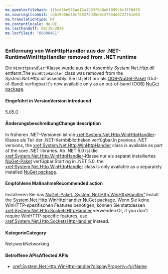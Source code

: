 ```yaml
---
ms.openlocfilehash: 115cd6be935ae12a1293f948a0f899c6c3ff0d78
ms.sourcegitcommit: cbb19e56d48cf88375d35d0c27554d4722761e0d
ms.translationtype: HT
ms.contentlocale: de-DE
ms.lasthandoff: 08/19/2020
ms.locfileid: "88608461"
---
```

### <a name="winhttphandler-removed-from-net-runtime"></a><span data-ttu-id="32580-101">Entfernung von WinHttpHandler aus der .NET-Runtime</span><span class="sxs-lookup"><span data-stu-id="32580-101">WinHttpHandler removed from .NET runtime</span></span>

<span data-ttu-id="32580-102">Die `WinHttpHandler`-Klasse wurde aus der Assembly *System.Net.Http.dll* entfernt.</span><span class="sxs-lookup"><span data-stu-id="32580-102">The `WinHttpHandler` class was removed from the *System.Net.Http.dll* assembly.</span></span> <span data-ttu-id="32580-103">Sie ist jetzt nur als [OOB-NuGet-Paket](https://www.nuget.org/packages/System.Net.Http.WinHttpHandler/) (Out-of-Band) verfügbar.</span><span class="sxs-lookup"><span data-stu-id="32580-103">It's now available only as an out-of-band (OOB) [NuGet package](https://www.nuget.org/packages/System.Net.Http.WinHttpHandler/).</span></span>

#### <a name="version-introduced"></a><span data-ttu-id="32580-104">Eingeführt in Version</span><span class="sxs-lookup"><span data-stu-id="32580-104">Version introduced</span></span>

<span data-ttu-id="32580-105">5.0</span><span class="sxs-lookup"><span data-stu-id="32580-105">5.0</span></span>

#### <a name="change-description"></a><span data-ttu-id="32580-106">Änderungsbeschreibung</span><span class="sxs-lookup"><span data-stu-id="32580-106">Change description</span></span>

<span data-ttu-id="32580-107">In früheren .NET-Versionen ist die <xref:System.Net.Http.WinHttpHandler>-Klasse als Teil der .NET-Kernbibliotheken verfügbar.</span><span class="sxs-lookup"><span data-stu-id="32580-107">In previous .NET versions, the <xref:System.Net.Http.WinHttpHandler> class is available as part of the core .NET libraries.</span></span> <span data-ttu-id="32580-108">Ab .NET 5.0 ist die <xref:System.Net.Http.WinHttpHandler>-Klasse nur als separat installiertes [NuGet-Paket](https://www.nuget.org/packages/System.Net.Http.WinHttpHandler/) verfügbar.</span><span class="sxs-lookup"><span data-stu-id="32580-108">Starting in .NET 5.0, the <xref:System.Net.Http.WinHttpHandler> class is only available as a separately installed [NuGet package](https://www.nuget.org/packages/System.Net.Http.WinHttpHandler/).</span></span>

#### <a name="recommended-action"></a><span data-ttu-id="32580-109">Empfohlene Maßnahme</span><span class="sxs-lookup"><span data-stu-id="32580-109">Recommended action</span></span>

<span data-ttu-id="32580-110">Installieren Sie das [NuGet-Paket „System.Net.Http.WinHttpHandler“](https://www.nuget.org/packages/System.Net.Http.WinHttpHandler/).</span><span class="sxs-lookup"><span data-stu-id="32580-110">Install the [System.Net.Http.WinHttpHandler NuGet package](https://www.nuget.org/packages/System.Net.Http.WinHttpHandler/).</span></span> <span data-ttu-id="32580-111">Wenn Sie keine WinHTTP-spezifischen Features benötigen, können Sie stattdessen <xref:System.Net.Http.SocketsHttpHandler> verwenden.</span><span class="sxs-lookup"><span data-stu-id="32580-111">Or, if you don't require WinHTTP-specific features, use <xref:System.Net.Http.SocketsHttpHandler> instead.</span></span>

#### <a name="category"></a><span data-ttu-id="32580-112">Kategorie</span><span class="sxs-lookup"><span data-stu-id="32580-112">Category</span></span>

<span data-ttu-id="32580-113">Netzwerk</span><span class="sxs-lookup"><span data-stu-id="32580-113">Networking</span></span>

#### <a name="affected-apis"></a><span data-ttu-id="32580-114">Betroffene APIs</span><span class="sxs-lookup"><span data-stu-id="32580-114">Affected APIs</span></span>

- <xref:System.Net.Http.WinHttpHandler?displayProperty=fullName>

<!--

#### Affected APIs

- `T:System.Net.Http.WinHttpHandler`

-->
